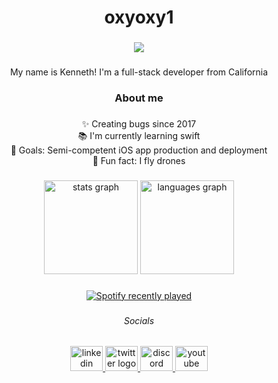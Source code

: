 <h1 align="center">oxyoxy1</h1>

###

<div align="center">
  <img src="https://profile-counter.glitch.me/oxyoxy1/count.svg?"  />
</div>

###

<p align="center">My name is Kenneth! I'm a full-stack developer from California</p>

###

<h3 align="center">About me</h3>

###

<p align="center">✨ Creating bugs since 2017<br>📚 I'm currently learning swift<br>🎯 Goals: Semi-competent iOS app production and deployment<br>🎲 Fun fact: I fly drones</p>

###

<div align="center">
  <img src="https://github-readme-stats.vercel.app/api?username=oxyoxy1&hide_title=false&hide_rank=false&show_icons=true&include_all_commits=true&count_private=true&disable_animations=false&theme=dracula&locale=en&hide_border=false&order=1" height="150" alt="stats graph"  />
  <img src="https://github-readme-stats.vercel.app/api/top-langs?username=oxyoxy1&locale=en&hide_title=false&layout=compact&card_width=320&langs_count=5&theme=dracula&hide_border=false&order=2" height="150" alt="languages graph"  />
</div>

###

<div align="center">
  <a href="https://open.spotify.com/user/maadn3ssfilms">
    <img src="https://spotify-recently-played-readme.vercel.app/api?user=maadn3ssfilms&count=10&unique=true" alt="Spotify recently played"  />
  </a>
</div>

###

<h6 align="center">Socials</h6>

###

<div align="center">
  <a href="https://www.linkedin.com/in/kenneth-gauthier-36a38b360/" target="_blank">
    <img src="https://raw.githubusercontent.com/maurodesouza/profile-readme-generator/master/src/assets/icons/social/linkedin/default.svg" width="52" height="40" alt="linkedin logo"  />
  </a>
  <a href="https://x.com/oxycaution" target="_blank">
    <img src="https://raw.githubusercontent.com/maurodesouza/profile-readme-generator/master/src/assets/icons/social/twitter/default.svg" width="52" height="40" alt="twitter logo"  />
  </a>
  <a href="https://discordapp.com/users/483791718920093697" target="_blank">
    <img src="https://raw.githubusercontent.com/maurodesouza/profile-readme-generator/master/src/assets/icons/social/discord/default.svg" width="52" height="40" alt="discord logo"  />
  </a>
  <a href="https://www.youtube.com/@OxyInventedIt" target="_blank">
    <img src="https://raw.githubusercontent.com/maurodesouza/profile-readme-generator/master/src/assets/icons/social/youtube/default.svg" width="52" height="40" alt="youtube logo"  />
  </a>
</div>

###
